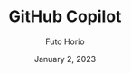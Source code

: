 ---
author: "Futo Horio"
title: "GitHub Copilot"
date: "January 2, 2023"
description: "GitHub Copilot 解説"
tags: ["GitHub"]
ShowToc: true
ShowBreadCrumbs: true
---